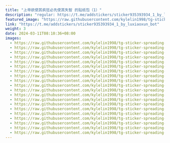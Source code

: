 ```yaml
---
title: "上帝欲使其疯狂必先使其失智 的贴纸包（1）"
description: "regular: https://t.me/addstickers/sticker935393934_1_by_luxiaoxun_bot"
featured_image: "https://raw.githubusercontent.com/kylelin1998/tg-sticker-spreading-worldwide-images/main/img/f8a556e5-5e52-41c9-963a-f172ac689eab.jpg"
link: "https://t.me/addstickers/sticker935393934_1_by_luxiaoxun_bot"
weight: 3
date: 2024-03-11T08:10:36+08:00
images:
  - https://raw.githubusercontent.com/kylelin1998/tg-sticker-spreading-worldwide-images/main/img/f8a556e5-5e52-41c9-963a-f172ac689eab.jpg
  - https://raw.githubusercontent.com/kylelin1998/tg-sticker-spreading-worldwide-images/main/img/3d22359d-11b0-49b3-8913-b2b4ad947838.jpg
  - https://raw.githubusercontent.com/kylelin1998/tg-sticker-spreading-worldwide-images/main/img/03e52f7d-da58-4f6e-af87-5e1f746fbd87.jpg
  - https://raw.githubusercontent.com/kylelin1998/tg-sticker-spreading-worldwide-images/main/img/e0601c5f-d1e4-4618-bcb7-0d950e724545.jpg
  - https://raw.githubusercontent.com/kylelin1998/tg-sticker-spreading-worldwide-images/main/img/b6d68b34-41a3-4f21-aa37-234fc7c242d4.jpg
  - https://raw.githubusercontent.com/kylelin1998/tg-sticker-spreading-worldwide-images/main/img/61533c71-2c76-4a21-87ea-57ea7a76fd14.jpg
  - https://raw.githubusercontent.com/kylelin1998/tg-sticker-spreading-worldwide-images/main/img/11fb9597-ac95-4627-bfe0-39cfe13e09e2.jpg
  - https://raw.githubusercontent.com/kylelin1998/tg-sticker-spreading-worldwide-images/main/img/625c060e-70ea-47f5-a4d3-b64f0d9ad3d2.jpg
  - https://raw.githubusercontent.com/kylelin1998/tg-sticker-spreading-worldwide-images/main/img/cb1e966f-d9ce-47e0-aa52-bd88ff21742f.jpg
  - https://raw.githubusercontent.com/kylelin1998/tg-sticker-spreading-worldwide-images/main/img/5428a98a-380e-4f95-ad0a-af85f0d6b24d.jpg
  - https://raw.githubusercontent.com/kylelin1998/tg-sticker-spreading-worldwide-images/main/img/7cd516ff-67bb-44bd-8cb5-18baa029d7d5.jpg
  - https://raw.githubusercontent.com/kylelin1998/tg-sticker-spreading-worldwide-images/main/img/f0f1abeb-30f8-4a2b-baa9-ac17a15d2f9d.jpg
  - https://raw.githubusercontent.com/kylelin1998/tg-sticker-spreading-worldwide-images/main/img/dfa61ca5-5033-4f09-af4c-55b22d751c97.jpg
  - https://raw.githubusercontent.com/kylelin1998/tg-sticker-spreading-worldwide-images/main/img/0fa5af4b-2d67-4027-bc5f-671a82d744fe.jpg
  - https://raw.githubusercontent.com/kylelin1998/tg-sticker-spreading-worldwide-images/main/img/7cd369ab-c3ac-44dc-a1ca-e4da93b7b22c.jpg
  - https://raw.githubusercontent.com/kylelin1998/tg-sticker-spreading-worldwide-images/main/img/d0d3de8a-1b07-4fb5-931e-55ba32b22c1a.jpg
  - https://raw.githubusercontent.com/kylelin1998/tg-sticker-spreading-worldwide-images/main/img/5098d4f5-1fdc-415a-96f0-1fb69ae129f1.jpg
  - https://raw.githubusercontent.com/kylelin1998/tg-sticker-spreading-worldwide-images/main/img/74da1232-c933-4ef3-9e39-ae1e917c40f8.jpg
  - https://raw.githubusercontent.com/kylelin1998/tg-sticker-spreading-worldwide-images/main/img/da9f8872-bd0d-4f8f-b4b3-24efad41aca1.jpg
  - https://raw.githubusercontent.com/kylelin1998/tg-sticker-spreading-worldwide-images/main/img/14e68cdf-76f1-4f47-b849-dbca978d395c.jpg
---
```


